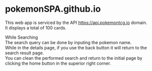 # pokemonSPA.github.io

This web app is serviced by the API https://api.pokemontcg.io domain. <br />
It displays a total of 100 cards. <br /> 

While Searching<br /> 
The search query can be done by inputing the pokemon name.<br /> 
While in the details page, if you use the back button it will return to the search result page.<br /> 
You can clean the performed search and return to the initial page by clicking the home button in the superior right corner.
